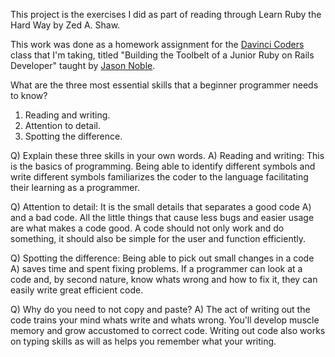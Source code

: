 This project is the exercises I did as
part of reading through Learn Ruby the 
Hard Way by Zed A. Shaw.

This work was done as a homework assignment
for the [Davinci Coders](http://www.davincicoders.com/)
class that I'm taking, titled "Building
the Toolbelt of a Junior Ruby on Rails 
Developer" taught by [Jason Noble](http://jasonnoble.org).



What are the three most essential skills that a beginner programmer needs to know?
1. Reading and writing.
2. Attention to detail.
3. Spotting the difference.

Q) Explain these three skills in your own words.
A) Reading and writing: This is the basics of programming. Being able to
identify different symbols and write different symbols familiarizes 
the coder to the language facilitating their learning as a programmer.

Q) Attention to detail: It is the small details that separates a good code 
A) and a bad code. All the little things that cause less bugs and easier
usage are what makes a code good. A code should not only work and do 
something, it should also be simple for the user and function efficiently.

Q) Spotting the difference: Being able to pick out small changes in a code 
A) saves time and  spent fixing problems. If a programmer can look at a code
and, by second nature, know whats wrong and how to fix it, they can easily 
write great efficient code.

Q) Why do you need to not copy and paste?
A) The act of writing out the code trains your mind whats write and whats wrong. You'll 
develop muscle memory and grow accustomed to correct code. Writing out code also works on
typing skills as will as helps you remember what your writing.
